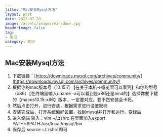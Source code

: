 ```yaml
---
title: "Mac安装Mysql方法"
layout: post
date: 2022-07-20
image: /assets/images/markdown.jpg
headerImage: false
tag:
- 笔记
category: 笔记
---
```


##	Mac安装Mysql方法  

1. 下载链接：[https://downloads.mysql.com/archives/community/](https://downloads.mysql.com/archives/community/)    
2. 根据你的mac版本号（10.15.7）【在关于本机->概览里可以看到】和你的型号（x86）【在终端里输入uname -a可以看到是x86还是amd的】选择你要下载的【macos10.15-x86】版本，一定要对应，要不然安装会卡死。   
3. 然后点击打开，进行安装，根据需求进行设置密码  
4. 安装完成后，打开系统偏好设置，找到mysql并打开和运行，变绿后   
5. 进入终端 输入：vim ~/.zshrc 在里面加入export PATH=$PATH:/usr/local/mysql/bin  
6. 保存后  source ~/.zshrc即可      
	  